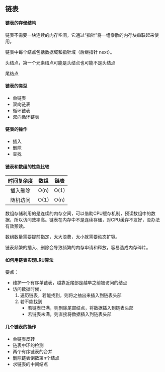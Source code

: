 ## 链表

#### 链表的存储结构

链表不需要一块连续的内存空间，它通过“指针”将一组零散的内存块串联起来使用。

链表中每个结点包括数据域和指针域（后继指针 next）。

头结点，第一个元素结点可能是头结点也可能不是头结点

尾结点

#### 链表的类型

- 单链表
- 双向链表
- 循环链表
- 双向循环链表

#### 链表的操作

- 插入
- 删除
- 查找

#### 链表和数组的性能比较


| 时间复杂度 | 数组 | 链表 |
:-: | :-: | :-:
插入删除 | O(n) | O(1)
随机访问 | O(1) | O(n)

数组存储利用的是连续的内存空间，可以借助CPU缓存机制，预读数组中的数据，所以访问效率高。链表在内存中不是连续存储，对CPU缓存不友好，没办法有效预读。

数组数量需要提前指定，太大浪费，太小就需要动态扩容。

链表频繁的插入、删除会导致频繁的内存申请和释放，容易造成内存碎片。

#### 如何用链表实现LRU算法

要点：

- 维护一个有序单链表，越靠近尾部是越早之前被访问的结点
- 访问数据时候，
	1. 遍历链表，若能找到，则将之抽出来插入到链表头部
	2. 若不能找到
		- 若链表已满，则删除尾部结点，将数据插入到链表头部
		- 若链表未满，则直接将数据插入到链表头部

#### 几个链表的操作

- 单链表反转
- 链表中环的检测
- 两个有序链表的合并
- 删除链表倒数第n个结点
- 求链表的中间结点